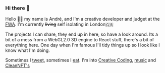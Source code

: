 ### Hi there 👋

Hello 👋🏻 my name is André, and I'm a creative developer and judget at the [FWA](https://thefwa.com). I'm currently ~~living~~ self isolating in London🇬🇧

The projects I can share, they end up in here, so have a look around. Its a bit of a mess from a WebGL2.0 3D engine to React stuff, there's a bit of everything here. One day when I'm famous I'll tidy things up so I look like I know what I'm doing.

Sometimes I [tweet](https://twitter.com/andrevenancio), sometimes I [eat](https://www.instagram.com/_andrevenancio/).
I'm into [Creative Coding](https://creative-coding.com), [music](https://mod-synth.io) and [CleanNFT's](https://www.hicetnunc.xyz/tz/tz1eht4WAjkqU7kaupJd8qCDmec9HuKfGf68)

<!--
**andrevenancio/andrevenancio** is a ✨ _special_ ✨ repository because its `README.md` (this file) appears on your GitHub profile.

Here are some ideas to get you started:

- 🔭 I’m currently working on ...
- 🌱 I’m currently learning ...
- 👯 I’m looking to collaborate on ...
- 🤔 I’m looking for help with ...
- 💬 Ask me about ...
- 📫 How to reach me: ...
- 😄 Pronouns: ...
- ⚡ Fun fact: ...
-->

